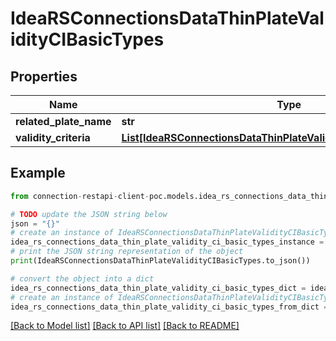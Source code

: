 # IdeaRSConnectionsDataThinPlateValidityCIBasicTypes


## Properties

Name | Type | Description | Notes
------------ | ------------- | ------------- | -------------
**related_plate_name** | **str** |  | [optional] 
**validity_criteria** | [**List[IdeaRSConnectionsDataThinPlateValidityCriterionCIBasicTypes]**](IdeaRSConnectionsDataThinPlateValidityCriterionCIBasicTypes.md) |  | [optional] 

## Example

```python
from connection-restapi-client-poc.models.idea_rs_connections_data_thin_plate_validity_ci_basic_types import IdeaRSConnectionsDataThinPlateValidityCIBasicTypes

# TODO update the JSON string below
json = "{}"
# create an instance of IdeaRSConnectionsDataThinPlateValidityCIBasicTypes from a JSON string
idea_rs_connections_data_thin_plate_validity_ci_basic_types_instance = IdeaRSConnectionsDataThinPlateValidityCIBasicTypes.from_json(json)
# print the JSON string representation of the object
print(IdeaRSConnectionsDataThinPlateValidityCIBasicTypes.to_json())

# convert the object into a dict
idea_rs_connections_data_thin_plate_validity_ci_basic_types_dict = idea_rs_connections_data_thin_plate_validity_ci_basic_types_instance.to_dict()
# create an instance of IdeaRSConnectionsDataThinPlateValidityCIBasicTypes from a dict
idea_rs_connections_data_thin_plate_validity_ci_basic_types_from_dict = IdeaRSConnectionsDataThinPlateValidityCIBasicTypes.from_dict(idea_rs_connections_data_thin_plate_validity_ci_basic_types_dict)
```
[[Back to Model list]](../README.md#documentation-for-models) [[Back to API list]](../README.md#documentation-for-api-endpoints) [[Back to README]](../README.md)


